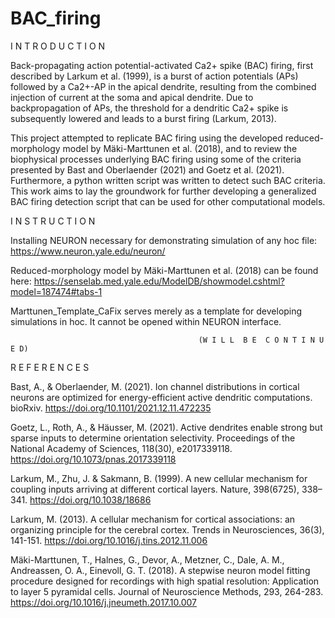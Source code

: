 # BAC_firing

I N T R O D U C T I O N

Back-propagating action potential-activated Ca2+ spike (BAC) firing, first described by Larkum et al. (1999), is a burst of action potentials (APs) followed by a Ca2+-AP in the apical dendrite, resulting from the combined injection of current at the soma and apical dendrite. Due to backpropagation of APs, the threshold for a dendritic Ca2+ spike is subsequently lowered and leads to a burst firing (Larkum, 2013). 

This project attempted to replicate BAC firing using the developed reduced-morphology model by Mäki-Marttunen et al. (2018), and to review the biophysical processes underlying BAC firing using some of the criteria presented by Bast and Oberlaender (2021) and Goetz et al. (2021). Furthermore, a python written script was written to detect such BAC criteria. This work aims to lay the groundwork for further developing a generalized BAC firing detection script that can be used for other computational models.


I N S T R U C T I O N

Installing NEURON necessary for demonstrating simulation of any hoc file:
https://www.neuron.yale.edu/neuron/

Reduced-morphology model by Mäki-Marttunen et al. (2018) can be found here:
https://senselab.med.yale.edu/ModelDB/showmodel.cshtml?model=187474#tabs-1

Marttunen_Template_CaFix serves merely as a template for developing simulations in hoc. It cannot be opened within NEURON interface.



                                              (W I L L  B E  C O N T I N U E D)
                                              
                                              
                                              
R E F E R E N C E S

Bast, A., & Oberlaender, M. (2021). Ion channel distributions in cortical neurons are optimized for energy-efficient active dendritic computations. bioRxiv. https://doi.org/10.1101/2021.12.11.472235

Goetz, L., Roth, A., & Häusser, M. (2021). Active dendrites enable strong but sparse inputs to determine orientation selectivity. Proceedings of the National Academy of Sciences, 118(30), e2017339118. https://doi.org/10.1073/pnas.2017339118

Larkum, M., Zhu, J. & Sakmann, B. (1999). A new cellular mechanism for coupling inputs arriving at different cortical layers. Nature, 398(6725), 338–341. https://doi.org/10.1038/18686

Larkum, M. (2013). A cellular mechanism for cortical associations: an organizing principle for the cerebral cortex. Trends in Neurosciences, 36(3), 141-151. https://doi.org/10.1016/j.tins.2012.11.006

Mäki-Marttunen, T., Halnes, G., Devor, A., Metzner, C., Dale, A. M., Andreassen, O. A., Einevoll, G. T. (2018). A stepwise neuron model fitting procedure designed for recordings with high spatial resolution: Application to layer 5 pyramidal cells. Journal of Neuroscience Methods, 293, 264-283. https://doi.org/10.1016/j.jneumeth.2017.10.007
